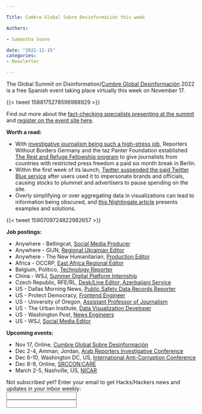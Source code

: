 ```yaml
---

Title: Cumbre Global Sobre Desinformación this week

Authors: 

- Samantha Sunne

date: "2022-11-15" 
categories: 
- Newsletter 

---
```


The Global Summit on Disinformation/[Cumbre Global Desinformación](https://cumbredesinformacion.com/) 2022 is a free Spanish event taking place virtually this week on November 17. 

{{< tweet 1588175278596988929 >}}

Find out more about the [fact-checking specialists presenting at the summit](https://www.observatoriomx.media/noticias/especialistas-en-fact-checking-presentaran-casos-de-exito-en-cumbre-sobre-desinformacion%EF%BF%BC/) and [register on the event site here](https://cumbredesinformacion.com/).

**Worth a read:**



* With [investigative journalism being such a high-stress job](https://gijn.org/2022/10/31/safe-haven-investigative-reporters-seek-time-out-to-rest-and-recuperate/), Reporters Without Borders Germany and the taz Panter Foundation established [The Rest and Refuge Fellowship program](https://www.reporter-ohne-grenzen.de/en/scholarships/the-rest-and-refuge-scholarship) to give journalists from countries with restricted press freedom a paid six month break in Berlin.
* Within the first week of its launch, [Twitter suspended the paid Twitter Blue service](https://www.cnbc.com/2022/11/11/twitter-blue-subscription-disappears-from-app.html) after users used it to impersonate brands and officials, causing stocks to plummet and advertisers to pause spending on the site.
* Overly simplifying or over aggregating data in visualizations can lead to information being obscured, and [this Nightingale article](https://nightingaledvs.com/when-oversimplification-obscures/) presents examples and solutions.

{{< tweet 1590709724822982657 >}}

**Job postings:**



* Anywhere - Bellingcat, [Social Media Producer](https://www.bellingcat.com/bellingcat-is-hiring-social-media-producer/)
* Anywhere - GIJN, [Regional Ukrainian Editor](https://www.ire.org/job-center/regional-ukrainian-editor/)
* Anywhere - The New Humanitarian, [Production Editor](https://www.thenewhumanitarian.org/content/vacancy-production-editor)
* Africa - OCCRP, [East Africa Regional Editor](https://www.occrp.org/en/occrp-jobs/east-africa-regional-editor)
* Belgium, Politico, [Technology Reporter](https://www.cisionjobs.co.uk/job/108970/politico-technology-reporter-brussels-/?LinkSource=PremiumListing)
* China - WSJ, [Summer Digital Platform Internship](https://www.cisionjobs.co.uk/job/108944/summer-2023-digital-platform-internship-in-beijing-at-the-wall-street-journal/)
* Czech Republic, RFE/RL, [Desk/Line Editor, Azerbaijani Service](https://www.journalismjobs.com/1677257-deskline-editor-azerbaijani-service-radio-free-europeradio-liberty-inc)
* US - Dallas Morning News, [Public Safety Data Records Reporter](https://dallasnewscorporation.mua.hrdepartment.com/hr/ats/Posting/view/31)
* US - Protect Democracy, [Frontend Engineer](https://protectdemocracy.recruitee.com/o/frontend-engineer)
* US - University of Oregon, [Assistant Professor of Journalism](https://careers.uoregon.edu/en-us/job/529447/assistant-professor-of-journalism)
* US - The Urban Institute, [Data Visualization Developer](https://urban.wd1.myworkdayjobs.com/en-US/Urban-Careers/details/Data-Visualization-Developer--Office-of-Communications-_R-801030-1)
* US - Washington Post, [News Engineers](https://washpost.wd5.myworkdayjobs.com/washingtonpostcareers/job/DC-Washington-TWP-Headquarters/News-Engineering---All-Levels_JR-90273950)
* US - WSJ, [Social Media Editor](https://talkingbiznews.com/biz-news-help-wanted/wsj-seeks-a-social-media-editor-3/)

**Upcoming events:**



* Nov 17, Online, [Cumbre Global Sobre Desinformación](https://cumbredesinformacion.com/)
* Dec 2-4, Amman, Jordan, [Arab Reporters Investigative Conference](https://arij22.arij.net/)
* Dec 6-10, Washington DC, US, [International Anti-Corruption Conference](https://www.transparency.org/en/news/dates-2022-international-anti-corruption-conference-uprooting-corruption-defending-democratic-values)
* Dec 8-9, Online, [SRCCON:CARE](https://srccon.org/?mc_cid=5c412282d9&mc_eid=aadc0ecfa8)
* March 2-5, Nashville, US, [NICAR](https://www.ire.org/training/conferences/nicar-2023/)

<div id="mc_embed_signup"><form id="mc-embedded-subscribe-form" class="validate" action="//hackshackers.us1.list-manage.com/subscribe/post?u=c56f2e53d5ed6ef87f8aaa75c&amp;id=fb2bc6f10b" method="post" name="mc-embedded-subscribe-form" novalidate="" target="_blank">

<div id="mc_embed_signup_scroll">

<div class="mc-field-group"><label for="mce-EMAIL">Not subscribed yet? Enter your email to get Hacks/Hackers news and updates in your inbox weekly:  </label></div>

<div class="mc-field-group"><input id="mce-EMAIL" class="required email" name="EMAIL" type="email" value="" /></div>

<!-- real people should not fill this in and expect good things - do not remove this or risk form bot signups-->

<div style="position: absolute; left: -5000px;"><input tabindex="-1" name="b_c56f2e53d5ed6ef87f8aaa75c_fb2bc6f10b" type="text" value="" /></div>

<div class="clear"><input id="mc-embedded-subscribe" class="button" name="subscribe" typ
